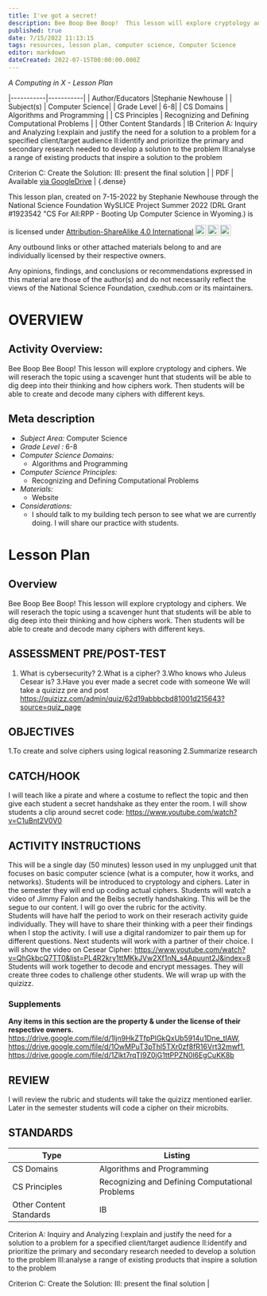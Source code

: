 ```yaml
---
title: I've got a secret!
description: Bee Boop Bee Boop!  This lesson will explore cryptology and ciphers.  We will reserach the topic using a scavenger hunt that students will be able to dig deep into their thinking and how ciphers work.  Then students will be able to create and decode many ciphers with different keys.
published: true
date: 7/15/2022 11:13:15
tags: resources, lesson plan, computer science, Computer Science 
editor: markdown
dateCreated: 2022-07-15T00:00:00.000Z
---
```

*A Computing in X - Lesson Plan*

|-----------|-----------|
| Author/Educators |Stephanie Newhouse |
| Subject(s) | Computer Science|
| Grade Level | 6-8|
| CS Domains | Algorithms and Programming |
| CS Principles | Recognizing and Defining Computational Problems |
| Other Content Standards | IB 
Criterion A: Inquiry and Analyzing
I:explain and justify the need for a solution to a problem for a specified
client/target audience
II:identify and prioritize the primary and secondary research needed to develop a
solution to the problem
III:analyse a range of existing products that inspire a solution to the problem


Criterion C: Create the Solution: 
III: present the final solution | 
| PDF | Available [via GoogleDrive](https://drive.google.com/open?id=1Zh5ssKwKNxYYzbn-DqqEroEcpzCBa6pc) |
{.dense}






This lesson plan, created on 7-15-2022 by Stephanie Newhouse through the National Science Foundation WySLICE Project Summer 2022 (DRL Grant #1923542 "CS For All:RPP - Booting Up Computer Science in Wyoming.) is  <p xmlns:cc="http://creativecommons.org/ns#" >  is licensed under <a href="http://creativecommons.org/licenses/by-sa/4.0/?ref=chooser-v1" target="_blank" rel="license noopener noreferrer" style="display:inline-block;">Attribution-ShareAlike 4.0 International<img style="height:22px!important;margin-left:3px;vertical-align:text-bottom;" src="https://mirrors.creativecommons.org/presskit/icons/cc.svg?ref=chooser-v1"><img style="height:22px!important;margin-left:3px;vertical-align:text-bottom;" src="https://mirrors.creativecommons.org/presskit/icons/by.svg?ref=chooser-v1"><img style="height:22px!important;margin-left:3px;vertical-align:text-bottom;" src="https://mirrors.creativecommons.org/presskit/icons/sa.svg?ref=chooser-v1"></a></p>


Any outbound links or other attached materials belong to and are individually licensed by their respective owners. 


Any opinions, findings, and conclusions or recommendations expressed in this material are those of the author(s) and do not necessarily reflect the views of the National Science Foundation, cxedhub.com or its maintainers.


# OVERVIEW
## Activity Overview:  
Bee Boop Bee Boop!  This lesson will explore cryptology and ciphers.  We will reserach the topic using a scavenger hunt that students will be able to dig deep into their thinking and how ciphers work.  Then students will be able to create and decode many ciphers with different keys.
## Meta description
+ *Subject Area:* Computer Science 
+ *Grade Level :* 6-8 
+ *Computer Science Domains:*
   + Algorithms and Programming
+ *Computer Science Principles:*
   + Recognizing and Defining Computational Problems
+ *Materials:* 
   + Website
+ *Considerations:*
   + I should talk to my building tech person to see what we are currently doing.  I will share our practice with students.


# Lesson Plan
## Overview
Bee Boop Bee Boop!  This lesson will explore cryptology and ciphers.  We will reserach the topic using a scavenger hunt that students will be able to dig deep into their thinking and how ciphers work.  Then students will be able to create and decode many ciphers with different keys.
## ASSESSMENT PRE/POST-TEST
1. What is cybersecurity?
2.What is a cipher?
3.Who knows who Juleus Cesear is?
3.Have you ever made a secret code with someone
We will take a quizizz pre and post  https://quizizz.com/admin/quiz/62d19abbbcbd81001d215643?source=quiz_page
## OBJECTIVES
1.To create and solve ciphers using logical reasoning
2.Summarize research


## CATCH/HOOK
I will teach like a pirate and where a costume to reflect the topic and then give each student a secret handshake as they enter the room.
I will show students a clip around secret code: https://www.youtube.com/watch?v=C1uBnt2V0V0


## ACTIVITY INSTRUCTIONS
This will be a single day (50 minutes) lesson used in my unplugged unit that focuses on basic computer science (what is a computer, how it works, and networks).  Students will be introduced to cryptology and ciphers.  Later in the semester they will end up coding actual ciphers.
Students will watch a video of Jimmy Falon and the Beibs secretly handshaking.  This will be the segue to our content.  I will go over the rubric for the activity.  
Students will have half the period to work on their reserach activity guide individually.  They will have to share their thinking with a peer their findings when I stop the activity.  I will use a digital randomizer to pair them up for different questions.
Next students will work with a partner of their choice.  I will show the video on Cesear Cipher:
https://www.youtube.com/watch?v=QhGkbcQ7TT0&list=PL4R2kry1ttMKkJVw2Xf1nN_s4Apuunt2J&index=8
Students will work together to decode and encrypt messages.  They will create three codes to challenge other students.
We will wrap up with the quizizz.


### Supplements
**Any items in this section are the property & under the license of their respective owners.**
https://drive.google.com/file/d/1ljn9HkZTfpPlGkQxUb5914u1Dne_tIAW, https://drive.google.com/file/d/1OwMPuT3pThl5TXr0zf8fR16Vrt32mwf1, https://drive.google.com/file/d/1Zlkt7rqTI9Z0jG1ttPPZN0l6EgCuKK8b




## REVIEW
I will review the rubric and students will take the quizizz mentioned earlier.  Later in the semester students will code a cipher on their microbits.
## STANDARDS        
| Type | Listing | 
|-----------|-----------|
| CS Domains  | Algorithms and Programming|
| CS Principles   | Recognizing and Defining Computational Problems|
| Other Content Standards | IB 
Criterion A: Inquiry and Analyzing
I:explain and justify the need for a solution to a problem for a specified
client/target audience
II:identify and prioritize the primary and secondary research needed to develop a
solution to the problem
III:analyse a range of existing products that inspire a solution to the problem


Criterion C: Create the Solution: 
III: present the final solution  |